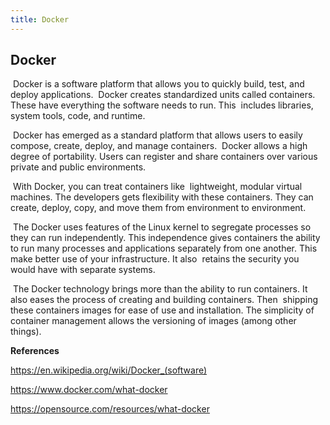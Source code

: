```yaml
---
title: Docker
---
```

## Docker

 Docker is a software platform that allows you to quickly build, test, and deploy applications.  Docker creates standardized units called containers. These have everything the software needs to run. This  includes libraries, system tools, code, and runtime. 

 Docker has emerged as a standard platform that allows users to easily compose, create, deploy, and manage containers.  Docker allows a high degree of portability. Users can register and share containers over various private and public environments.  

 With Docker, you can treat containers like  lightweight, modular virtual machines. The developers gets flexibility with these containers. They can create, deploy, copy, and move them from environment to environment. 

 The Docker uses features of the Linux kernel to segregate processes so they can run independently. This independence gives containers the ability to run many processes and applications separately from one another. This make better use of your infrastructure. It also  retains the security you would have with separate systems. 

 The Docker technology brings more than the ability to run containers. It also eases the process of creating and building containers. Then  shipping these containers images for ease of use and installation. The simplicity of container management allows the versioning of images (among other things). 

**References**

https://en.wikipedia.org/wiki/Docker_(software)

https://www.docker.com/what-docker

https://opensource.com/resources/what-docker


